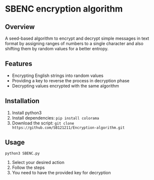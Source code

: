 # SBENC encryption algorithm
## Overview
A seed-based algorithm to encrypt and decrypt simple messages in text format by assigning ranges of numbers to a single character and also shifting them by random values for a better entropy.

## Features
- Encrypting English strings into random values
- Providing a key to reverse the process in decryption phase
- Decrypting values encrypted with the same algorithm

## Installation
1. Install python3
2. Install dependencies:
`pip install colorama`
4. Download the script:
`git clone https://github.com/SB121211/Encryption-algorithm.git `

## Usage
`python3 SBENC.py`
1. Select your desired action
2. Follow the steps
3. You need to have the provided key for decryption
